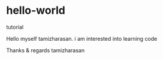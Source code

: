 # hello-world
tutorial

Hello  myself tamizharasan. i am interested into learning code 

Thanks & regards
tamizharasan

